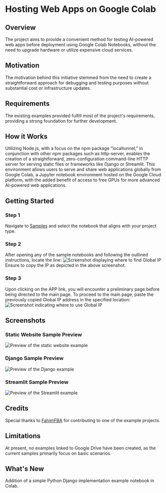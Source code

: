 # Hosting Web Apps on Google Colab

## Overview
The project aims to provide a convenient method for testing AI-powered web apps before deployment using Google Colab Notebooks, without the need to upgrade hardware or utilize expensive cloud services.

## Motivation
The motivation behind this initiative stemmed from the need to create a straightforward approach for debugging and testing purposes without substantial cost or infrastructure updates.

## Requirements
The existing examples provided fulfill most of the project's requirements, providing a strong foundation for further development.

## How it Works
Utilizing Node.js, with a focus on the npm package "localtunnel," in conjunction with other npm packages such as http-server, enables the creation of a straightforward, zero-configuration command-line HTTP server for serving static files or frameworks like Django or Streamlit. This environment allows users to serve and share web applications globally from Google Colab, a Jupyter notebook environment hosted on the Google Cloud platform, with the added benefit of access to free GPUs for more advanced AI-powered web applications.

## Getting Started
### Step 1
Navigate to [Samples](https://github.com/UndeadZed/Hosting-Web-Apps-on-Colab/tree/main/samples) and select the notebook that aligns with your project type.
### Step 2
After opening any of the sample notebooks and following the outlined instructions, locate the line:
![Screenshot displaying where to find Global IP](https://github.com/UndeadZed/Hosting-Web-Apps-on-Colab/blob/main/Screenshots/IP_screeshot.png)
Ensure to copy the IP as depicted in the above screenshot.
### Step 3
Upon clicking on the APP link, you will encounter a preliminary page before being directed to the main page. To proceed to the main page, paste the previously copied Global IP address in the specified location:
![Screenshot indicating where to use Global IP](https://github.com/UndeadZed/Hosting-Web-Apps-on-Colab/blob/main/Screenshots/IP_usage_screenshot.png)

## Screenshots
### Static Website Sample Preview
![Preview of the static website example](https://github.com/UndeadZed/Hosting-Web-Apps-on-Colab/blob/main/Screenshots/basicWebappPreview.png)

### Django Sample Preview
![Preview of the Django example](https://github.com/UndeadZed/Hosting-Web-Apps-on-Colab/blob/main/Screenshots/DjangoPreview.png)

### Streamlit Sample Preview
![Preview of the Streamlit example](https://github.com/UndeadZed/Hosting-Web-Apps-on-Colab/blob/main/Screenshots/StreamlitPreview.png)

## Credits
Special thanks to [FahimFBA](https://github.com/FahimFBA) for contributing to one of the example projects.

## Limitations
At present, no examples linked to Google Drive have been created, as the current samples primarily focus on basic scenarios.

## What's New
Addition of a simple Python Django implementation example notebook in Colab.
